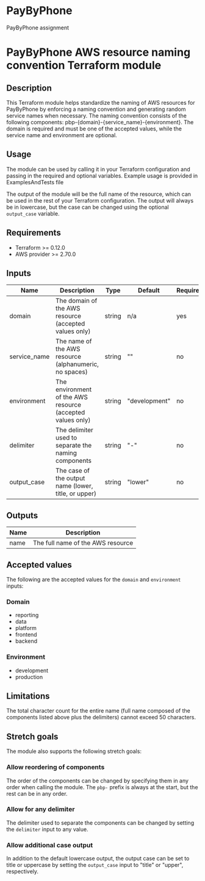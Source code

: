 # PayByPhone
PayByPhone assignment

# PayByPhone AWS resource naming convention Terraform module

## Description

This Terraform module helps standardize the naming of AWS resources for PayByPhone by enforcing a naming convention and generating random service names when necessary. The naming convention consists of the following components: pbp-{domain}-{service_name}-{environment}. The domain is required and must be one of the accepted values, while the service name and environment are optional.

## Usage

The module can be used by calling it in your Terraform configuration and passing in the required and optional variables.
Example usage is provided in ExamplesAndTests file


The output of the module will be the full name of the resource, which can be used in the rest of your Terraform configuration. The output will always be in lowercase, but the case can be changed using the optional `output_case` variable.

## Requirements

- Terraform >= 0.12.0
- AWS provider >= 2.70.0

## Inputs

| Name          | Description                                             | Type   | Default       | Required |
|---------------|---------------------------------------------------------|--------|---------------|----------|
| domain        | The domain of the AWS resource (accepted values only)   | string | n/a           | yes      |
| service_name  | The name of the AWS resource (alphanumeric, no spaces) | string | ""            | no       |
| environment   | The environment of the AWS resource (accepted values only) | string | "development" | no       |
| delimiter     | The delimiter used to separate the naming components   | string | "-"           | no       |
| output_case   | The case of the output name (lower, title, or upper)   | string | "lower"       | no       |

## Outputs

| Name  | Description                        |
|-------|------------------------------------|
| name  | The full name of the AWS resource  |

## Accepted values

The following are the accepted values for the `domain` and `environment` inputs:

### Domain

- reporting
- data
- platform
- frontend
- backend

### Environment

- development
- production

## Limitations

The total character count for the entire name (full name composed of the components listed above plus the delimiters) cannot exceed 50 characters.

## Stretch goals

The module also supports the following stretch goals:

### Allow reordering of components

The order of the components can be changed by specifying them in any order when calling the module. The `pbp-` prefix is always at the start, but the rest can be in any order.

### Allow for any delimiter

The delimiter used to separate the components can be changed by setting the `delimiter` input to any value.

### Allow additional case output

In addition to the default lowercase output, the output case can be set to title or uppercase by setting the `output_case` input to "title" or "upper", respectively.




